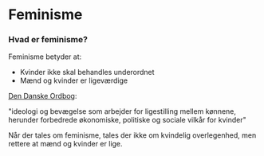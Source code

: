 # Feminisme

### Hvad er feminisme?

Feminisme betyder at:

* Kvinder ikke skal behandles underordnet
* Mænd og kvinder er ligeværdige

[Den Danske Ordbog](https://ordnet.dk/ddo/ordbog?query=feminisme):

"ideologi og bevægelse som arbejder for ligestilling mellem kønnene, herunder forbedrede økonomiske, politiske og sociale vilkår for kvinder"

Når der tales om feminisme, tales der ikke om kvindelig overlegenhed, men rettere at mænd og kvinder er lige.
